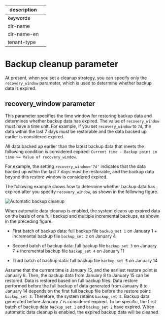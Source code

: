 |description||
|---|---|
|keywords||
|dir-name||
|dir-name-en||
|tenant-type||

# Backup cleanup parameter

At present, when you set a cleanup strategy, you can specify only the `recovery_window` parameter, which is used to determine whether backup data is expired.

## recovery_window parameter

This parameter specifies the time window for restoring backup data and determines whether backup data has expired. The value of `recovery_window` must have a time unit. For example, if you set `recovery_window` to `7d`, the data within the last 7 days must be restorable and the data backed up earlier is considered expired.

All data backed up earlier than the latest backup data that meets the following condition is considered expired: `Current time - Backup point in time >= Value of recovery_window`.

For example, the setting `recovery_window='7d'` indicates that the data backed up within the last 7 days must be restorable, and the backup data beyond this restore window is considered expired.

The following example shows how to determine whether backup data has expired after you specify `recovery_window`, as shown in the following figure.

![Automatic backup cleanup](https://obbusiness-private.oss-cn-shanghai.aliyuncs.com/doc/img/observer-enterprise/V4.2.1/EN_US/600.manage/600.backup-and-recovery/BackupCleanup.png)

When automatic data cleanup is enabled, the system cleans up expired data on the basis of one full backup and multiple incremental backups, as shown in the preceding figure.

* First batch of backup data: full backup file `backup_set 1` on January 1 + incremental backup file `backup_set 2` on January 4

* Second batch of backup data: full backup file `backup_set 3` on January 7 + incremental backup file `backup_set 4` on January 11

* Third batch of backup data: full backup file `backup_set 5` on January 14

Assume that the current time is January 15, and the earliest restore point is January 8. Then, the backup data from January 8 to January 15 can be restored.  Data is restored based on full backup files. Data restore performed before the full backup of data generated from January 8 to January 14 depends on the first full backup file before the restore point: `backup_set 3`. Therefore, the system retains `backup_set 3`. Backup data generated before January 7 is considered expired. To be specific, the first batch of backup data `backup_set 1` and `backup_set 2` have expired. When automatic data cleanup is enabled, the expired backup data will be cleaned.
